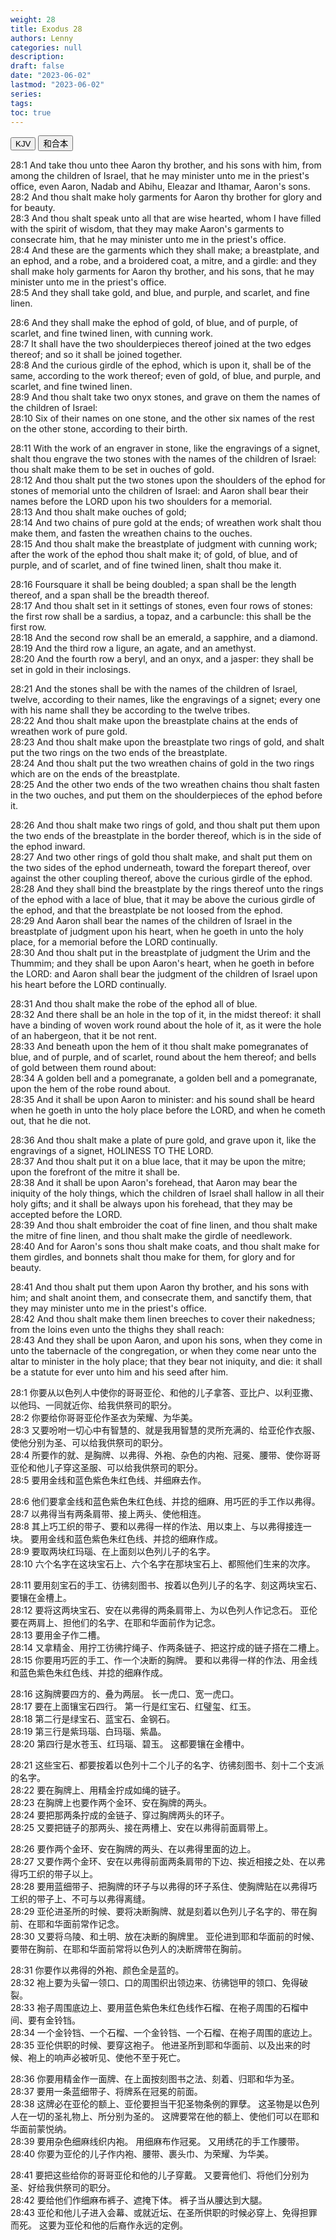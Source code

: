 ```yaml
---
weight: 28
title: Exodus 28
authors: Lenny
categories: null
description: 
draft: false
date: "2023-06-02"
lastmod: "2023-06-02"
series: 
tags: 
toc: true
---
```


<!--more-->

<!-- Tab links -->
<div class="tab">
  <button class="tablinks active" onclick="tablabel(event, 'english')">KJV</button>
  <button class="tablinks" onclick="tablabel(event, 'chinese')">和合本</button>
  
</div>

<!-- Tab content -->
<div id="english" class="tabcontent" style="display:block">

28:1 And take thou unto thee Aaron thy brother, and his sons with him, from among the children of Israel, that he may minister unto me in the priest's office, even Aaron, Nadab and Abihu, Eleazar and Ithamar, Aaron's sons.  
28:2 And thou shalt make holy garments for Aaron thy brother for glory and for beauty.  
28:3 And thou shalt speak unto all that are wise hearted, whom I have filled with the spirit of wisdom, that they may make Aaron's garments to consecrate him, that he may minister unto me in the priest's office.  
28:4 And these are the garments which they shall make; a breastplate, and an ephod, and a robe, and a broidered coat, a mitre, and a girdle: and they shall make holy garments for Aaron thy brother, and his sons, that he may minister unto me in the priest's office.  
28:5 And they shall take gold, and blue, and purple, and scarlet, and fine linen.  

28:6 And they shall make the ephod of gold, of blue, and of purple, of scarlet, and fine twined linen, with cunning work.  
28:7 It shall have the two shoulderpieces thereof joined at the two edges thereof; and so it shall be joined together.  
28:8 And the curious girdle of the ephod, which is upon it, shall be of the same, according to the work thereof; even of gold, of blue, and purple, and scarlet, and fine twined linen.  
28:9 And thou shalt take two onyx stones, and grave on them the names of the children of Israel:  
28:10 Six of their names on one stone, and the other six names of the rest on the other stone, according to their birth.  

28:11 With the work of an engraver in stone, like the engravings of a signet, shalt thou engrave the two stones with the names of the children of Israel: thou shalt make them to be set in ouches of gold.  
28:12 And thou shalt put the two stones upon the shoulders of the ephod for stones of memorial unto the children of Israel: and Aaron shall bear their names before the LORD upon his two shoulders for a memorial.  
28:13 And thou shalt make ouches of gold;  
28:14 And two chains of pure gold at the ends; of wreathen work shalt thou make them, and fasten the wreathen chains to the ouches.  
28:15 And thou shalt make the breastplate of judgment with cunning work; after the work of the ephod thou shalt make it; of gold, of blue, and of purple, and of scarlet, and of fine twined linen, shalt thou make it.  

28:16 Foursquare it shall be being doubled; a span shall be the length thereof, and a span shall be the breadth thereof.  
28:17 And thou shalt set in it settings of stones, even four rows of stones: the first row shall be a sardius, a topaz, and a carbuncle: this shall be the first row.  
28:18 And the second row shall be an emerald, a sapphire, and a diamond.  
28:19 And the third row a ligure, an agate, and an amethyst.  
28:20 And the fourth row a beryl, and an onyx, and a jasper: they shall be set in gold in their inclosings.  

28:21 And the stones shall be with the names of the children of Israel, twelve, according to their names, like the engravings of a signet; every one with his name shall they be according to the twelve tribes.  
28:22 And thou shalt make upon the breastplate chains at the ends of wreathen work of pure gold.  
28:23 And thou shalt make upon the breastplate two rings of gold, and shalt put the two rings on the two ends of the breastplate.  
28:24 And thou shalt put the two wreathen chains of gold in the two rings which are on the ends of the breastplate.  
28:25 And the other two ends of the two wreathen chains thou shalt fasten in the two ouches, and put them on the shoulderpieces of the ephod before it.  

28:26 And thou shalt make two rings of gold, and thou shalt put them upon the two ends of the breastplate in the border thereof, which is in the side of the ephod inward.  
28:27 And two other rings of gold thou shalt make, and shalt put them on the two sides of the ephod underneath, toward the forepart thereof, over against the other coupling thereof, above the curious girdle of the ephod.  
28:28 And they shall bind the breastplate by the rings thereof unto the rings of the ephod with a lace of blue, that it may be above the curious girdle of the ephod, and that the breastplate be not loosed from the ephod.  
28:29 And Aaron shall bear the names of the children of Israel in the breastplate of judgment upon his heart, when he goeth in unto the holy place, for a memorial before the LORD continually.  
28:30 And thou shalt put in the breastplate of judgment the Urim and the Thummim; and they shall be upon Aaron's heart, when he goeth in before the LORD: and Aaron shall bear the judgment of the children of Israel upon his heart before the LORD continually.  

28:31 And thou shalt make the robe of the ephod all of blue.  
28:32 And there shall be an hole in the top of it, in the midst thereof: it shall have a binding of woven work round about the hole of it, as it were the hole of an habergeon, that it be not rent.  
28:33 And beneath upon the hem of it thou shalt make pomegranates of blue, and of purple, and of scarlet, round about the hem thereof; and bells of gold between them round about:  
28:34 A golden bell and a pomegranate, a golden bell and a pomegranate, upon the hem of the robe round about.  
28:35 And it shall be upon Aaron to minister: and his sound shall be heard when he goeth in unto the holy place before the LORD, and when he cometh out, that he die not.  

28:36 And thou shalt make a plate of pure gold, and grave upon it, like the engravings of a signet, HOLINESS TO THE LORD.  
28:37 And thou shalt put it on a blue lace, that it may be upon the mitre; upon the forefront of the mitre it shall be.  
28:38 And it shall be upon Aaron's forehead, that Aaron may bear the iniquity of the holy things, which the children of Israel shall hallow in all their holy gifts; and it shall be always upon his forehead, that they may be accepted before the LORD.  
28:39 And thou shalt embroider the coat of fine linen, and thou shalt make the mitre of fine linen, and thou shalt make the girdle of needlework.  
28:40 And for Aaron's sons thou shalt make coats, and thou shalt make for them girdles, and bonnets shalt thou make for them, for glory and for beauty.  

28:41 And thou shalt put them upon Aaron thy brother, and his sons with him; and shalt anoint them, and consecrate them, and sanctify them, that they may minister unto me in the priest's office.  
28:42 And thou shalt make them linen breeches to cover their nakedness; from the loins even unto the thighs they shall reach:  
28:43 And they shall be upon Aaron, and upon his sons, when they come in unto the tabernacle of the congregation, or when they come near unto the altar to minister in the holy place; that they bear not iniquity, and die: it shall be a statute for ever unto him and his seed after him.  
</div>


<div id="chinese" class="tabcontent">

28:1 你要从以色列人中使你的哥哥亚伦、和他的儿子拿答、亚比户、以利亚撒、以他玛、一同就近你、给我供祭司的职分。  
28:2 你要给你哥哥亚伦作圣衣为荣耀、为华美。  
28:3 又要吩咐一切心中有智慧的、就是我用智慧的灵所充满的、给亚伦作衣服、使他分别为圣、可以给我供祭司的职分。  
28:4 所要作的就、是胸牌、以弗得、外袍、杂色的内袍、冠冕、腰带、使你哥哥亚伦和他儿子穿这圣服、可以给我供祭司的职分。  
28:5 要用金线和蓝色紫色朱红色线、并细麻去作。  

28:6 他们要拿金线和蓝色紫色朱红色线、并捻的细麻、用巧匠的手工作以弗得。  
28:7 以弗得当有两条肩带、接上两头、使他相连。  
28:8 其上巧工织的带子、要和以弗得一样的作法、用以束上、与以弗得接连一块。  要用金线和蓝色紫色朱红色线、并捻的细麻作成。  
28:9 要取两块红玛瑙、在上面刻以色列儿子的名字。  
28:10 六个名字在这块宝石上、六个名字在那块宝石上、都照他们生来的次序。  

28:11 要用刻宝石的手工、彷彿刻图书、按着以色列儿子的名字、刻这两块宝石、要镶在金槽上。  
28:12 要将这两块宝石、安在以弗得的两条肩带上、为以色列人作记念石。  亚伦要在两肩上、担他们的名字、在耶和华面前作为记念。  
28:13 要用金子作二槽。  
28:14 又拿精金、用拧工彷彿拧绳子、作两条链子、把这拧成的链子搭在二槽上。  
28:15 你要用巧匠的手工、作一个决断的胸牌。  要和以弗得一样的作法、用金线和蓝色紫色朱红色线、并捻的细麻作成。  

28:16 这胸牌要四方的、叠为两层。  长一虎口、宽一虎口。  
28:17 要在上面镶宝石四行。  第一行是红宝石、红璧玺、红玉。  
28:18 第二行是绿宝石、蓝宝石、金钢石。  
28:19 第三行是紫玛瑙、白玛瑙、紫晶。  
28:20 第四行是水苍玉、红玛瑙、碧玉。  这都要镶在金槽中。  

28:21 这些宝石、都要按着以色列十二个儿子的名字、彷彿刻图书、刻十二个支派的名字。  
28:22 要在胸牌上、用精金拧成如绳的链子。  
28:23 在胸牌上也要作两个金环、安在胸牌的两头。  
28:24 要把那两条拧成的金链子、穿过胸牌两头的环子。  
28:25 又要把链子的那两头、接在两槽上、安在以弗得前面肩带上。  

28:26 要作两个金环、安在胸牌的两头、在以弗得里面的边上。  
28:27 又要作两个金环、安在以弗得前面两条肩带的下边、挨近相接之处、在以弗得巧工织的带子以上。  
28:28 要用蓝细带子、把胸牌的环子与以弗得的环子系住、使胸牌贴在以弗得巧工织的带子上、不可与以弗得离缝。  
28:29 亚伦进圣所的时候、要将决断胸牌、就是刻着以色列儿子名字的、带在胸前、在耶和华面前常作记念。  
28:30 又要将乌陵、和土明、放在决断的胸牌里。  亚伦进到耶和华面前的时候、要带在胸前、在耶和华面前常将以色列人的决断牌带在胸前。  

28:31 你要作以弗得的外袍、颜色全是蓝的。  
28:32 袍上要为头留一领口、口的周围织出领边来、彷彿铠甲的领口、免得破裂。  
28:33 袍子周围底边上、要用蓝色紫色朱红色线作石榴、在袍子周围的石榴中间、要有金铃铛。  
28:34 一个金铃铛、一个石榴、一个金铃铛、一个石榴、在袍子周围的底边上。  
28:35 亚伦供职的时候、要穿这袍子。  他进圣所到耶和华面前、以及出来的时候、袍上的响声必被听见、使他不至于死亡。  

28:36 你要用精金作一面牌、在上面按刻图书之法、刻着、归耶和华为圣。  
28:37 要用一条蓝细带子、将牌系在冠冕的前面。  
28:38 这牌必在亚伦的额上、亚伦要担当干犯圣物条例的罪孽。  这圣物是以色列人在一切的圣礼物上、所分别为圣的。  这牌要常在他的额上、使他们可以在耶和华面前蒙悦纳。  
28:39 要用杂色细麻线织内袍。  用细麻布作冠冕。  又用绣花的手工作腰带。  
28:40 你要为亚伦的儿子作内袍、腰带、裹头巾、为荣耀、为华美。  

28:41 要把这些给你的哥哥亚伦和他的儿子穿戴。  又要膏他们、将他们分别为圣、好给我供祭司的职分。  
28:42 要给他们作细麻布裤子、遮掩下体。  裤子当从腰达到大腿。  
28:43 亚伦和他儿子进入会幕、或就近坛、在圣所供职的时候必穿上、免得担罪而死。  这要为亚伦和他的后裔作永远的定例。  

</div>


